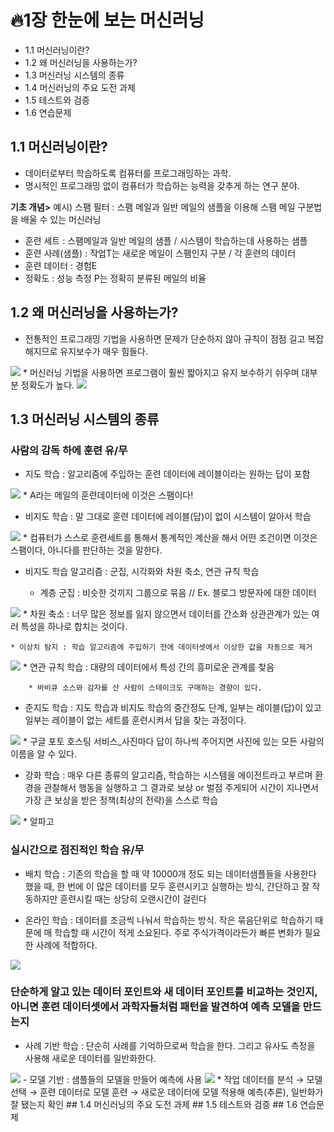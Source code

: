 # :fire:1장 한눈에 보는 머신러닝
* 1.1 머신러닝이란?
* 1.2 왜 머신러닝을 사용하는가?
* 1.3 머신러닝 시스템의 종류
* 1.4 머신러닝의 주요 도전 과제
* 1.5 테스트와 검증
* 1.6 연습문제
## 1.1 머신러닝이란?
  * 데이터로부터 학습하도록 컴퓨터를 프로그래밍하는 과학.
  * 명시적인 프로그래밍 없이 컴퓨터가 학습하는 능력을 갖추게 하는 연구 분야.
  
   **기초 개념>**
	 예시) 스팸 필터 : 스팸 메일과 일반 메일의 샘플을 이용해 스팸 메일 구분법을 배울 수 있는 머신러닝
* 훈련 세트 : 스팸메일과 일반 메일의 샘플 / 시스템이 학습하는데 사용하는 샘플
* 훈련 사례(샘플) : 작업T는 새로운 메일이 스팸인지 구분 / 각 훈련의 데이터
* 훈련 데이터 : 경험E
* 정확도 : 성능 측정 P는 정확히 분류된 메일의 비율
	      
##  1.2 왜 머신러닝을 사용하는가?
* 전통적인 프로그래밍 기법을 사용하면 문제가 단순하지 않아 규칙이 점점 길고 복잡해지므로 유지보수가 매우 힘들다.
<img src = "https://github.com/gmksf99/Hands_On-Machin-Learning/blob/master/.img/01.png"/>
* 머신러닝 기법을 사용하면 프로그램이 훨씬 짧아지고 유지 보수하기 쉬우며 대부분 정확도가 높다.
<img src = "https://github.com/gmksf99/Hands_On-Machin-Learning/blob/master/.img/02.png"/>

## 1.3 머신러닝 시스템의 종류
### 사람의 감독 하에 훈련 유/무
- 지도 학습 : 알고리즘에 주입하는 훈련 데이터에 레이블이라는 원하는 답이 포함
<img src = "https://github.com/gmksf99/Hands_On-Machin-Learning/blob/master/.img/05.png"/>  
	* A라는 메일의 훈련데이터에 이것은 스팸이다!

- 비지도 학습 : 말 그대로 훈련 데이터에 레이블(답)이 없이 시스템이 알아서 학습
<img src = "https://github.com/gmksf99/Hands_On-Machin-Learning/blob/master/.img/06.png"/>
	* 컴퓨터가 스스로 훈련세트를 통해서 통계적인 계산을 해서 어떤 조건이면 이것은 스팸이다, 아니다를 판단하는 것을 말한다.

- 비지도 학습 알고리즘 : 군집, 시각화와 차원 축소, 연관 규칙 학습

	* 계층 군집 : 비슷한 것끼지 그룹으로 묶음 // Ex. 블로그 방문자에 대한 데이터
<img src = "https://github.com/gmksf99/Hands_On-Machin-Learning/blob/master/.img/07.png"/>
	* 차원 축소 : 너무 많은 정보를 잃지 않으면서 데이터를 간소화 상관관계가 있는 여러 특성을 하나로 합치는 것이다.

	* 이상치 탐지 : 학습 알고리즘에 주입하기 전에 데이터셋에서 이상한 값을 자동으로 제거
<img src = "https://github.com/gmksf99/Hands_On-Machin-Learning/blob/master/.img/08.png"/>
	* 연관 규칙 학습 : 대량의 데이터에서 특성 간의 흥미로운 관계를 찾음

		* 바비큐 소스와 감자를 산 사람이 스테이크도 구매하는 경향이 있다.

- 준지도 학습 : 지도 학습과 비지도 학습의 중간정도 단계, 일부는 레이블(답)이 있고 일부는 레이블이 없는 세트를 훈련시켜서 답을 찾는 과정이다.
<img src = "https://github.com/gmksf99/Hands_On-Machin-Learning/blob/master/.img/09.png"/>
	* 구글 포토 호스팅 서비스_사진마다 답이 하나씩 주어지면 사진에 있는 모든 사람의 이름을 알 수 있다.

- 강화 학습 : 매우 다른 종류의 알고리즘, 학습하는 시스템을 에이전트라고 부르며 환경을 관찰해서 행동을 실행하고 그 결과로 보상 or 벌점 주게되어 시간이 지나면서 가장 큰 보상을 받은 정책(최상의 전략)을 스스로 학습
<img src = "https://github.com/gmksf99/Hands_On-Machin-Learning/blob/master/.img/10.png"/>
	* 알파고

### 실시간으로 점진적인 학습 유/무

- 배치 학습 : 기존의 학습을 할 때 약 10000개 정도 되는 데이터샘플들을 사용한다 했을 때, 한 번에 이 많은 데이터를 모두 훈련시키고 실행하는 방식, 간단하고 잘 작동하지만 훈련시킬 때는 상당히 오랜시간이 걸린다

- 온라인 학습 : 데이터를 조금씩 나눠서 학습하는 방식. 작은 묶음단위로 학습하기 때문에 매 학습할 때 시간이 적게 소요된다. 주로 주식가격이라든가 빠른 변화가 필요한 사례에 적합하다.
<img src = "https://github.com/gmksf99/Hands_On-Machin-Learning/blob/master/.img/11.png"/>

### 단순하게 알고 있는 데이터 포인트와 새 데이터 포인트를 비교하는 것인지, 아니면 훈련 데이터셋에서 과학자들처럼 패턴을 발견하여 예측 모델을 만드는지
- 사례 기반 학습 : 단순히 사례를 기억하므로써 학습을 한다. 그리고 유사도 측정을 사용해 새로운 데이터를 일반화한다.
<img src = "https://github.com/gmksf99/Hands_On-Machin-Learning/blob/master/.img/12.png"/>
- 모델 기반 : 샘플들의 모델을 만들어 예측에 사용
<img src = "https://github.com/gmksf99/Hands_On-Machin-Learning/blob/master/.img/13.png"/>
* 작업
데이터를 분석 → 모델 선택 → 훈련 데이터로 모델 훈련 → 새로운 데이터에 모델 적용해 예측(추론), 일반화가 잘 됐는지 확인
## 1.4 머신러닝의 주요 도전 과제
## 1.5 테스트와 검증
## 1.6 연습문제
